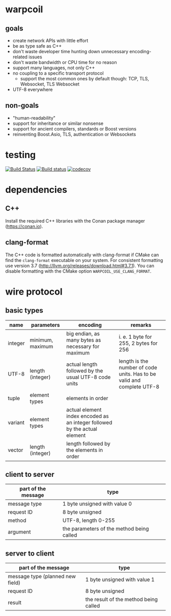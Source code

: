 # warpcoil

## goals
* create network APIs with little effort
* be as type safe as C++
* don't waste developer time hunting down unnecessary encoding-related issues
* don't waste bandwidth or CPU time for no reason
* support many languages, not only C++
* no coupling to a specific transport protocol
  * support the most common ones by default though: TCP, TLS, Websocket, TLS Websocket
* UTF-8 everywhere

## non-goals
* "human-readability"
* support for inheritance or similar nonsense
* support for ancient compilers, standards or Boost versions
* reinventing Boost.Asio, TLS, authentication or Websockets

# testing
[![Build Status](https://travis-ci.org/TyRoXx/warpcoil.svg?branch=master)](https://travis-ci.org/TyRoXx/warpcoil)
[![Build status](https://ci.appveyor.com/api/projects/status/tmygcx40pj2cupkg/branch/master?svg=true)](https://ci.appveyor.com/project/TyRoXx/warpcoil/branch/master)
[![codecov](https://codecov.io/gh/TyRoXx/warpcoil/branch/master/graph/badge.svg)](https://codecov.io/gh/TyRoXx/warpcoil)

# dependencies

## C++
Install the required C++ libraries with the Conan package manager (https://conan.io).

## clang-format
The C++ code is formatted automatically with clang-format if CMake can find the `clang-format` executable on your system.
For consistent formatting use version 3.7 (http://llvm.org/releases/download.html#3.7.1).
You can disable formatting with the CMake option `WARPCOIL_USE_CLANG_FORMAT`.

# wire protocol

## basic types
| name | parameters | encoding | remarks |
| --- | --- | --- | --- |
| integer | minimum, maximum  | big endian, as many bytes as necessary for maximum | i. e. 1 byte for 255, 2 bytes for 256 |
| UTF-8 | length (integer) | actual length followed by the usual UTF-8 code units | length is the number of code units. Has to be valid and complete UTF-8 |
| tuple | element types | elements in order | |
| variant | element types | actual element index encoded as an integer followed by the actual element | |
| vector | length (integer) | length followed by the elements in order | |

## client to server
| part of the message | type |
| --- | --- |
| message type | 1 byte unsigned with value 0 |
| request ID | 8 byte unsigned |
| method | UTF-8, length 0-255 |
| argument |  the parameters of the method being called |

## server to client
| part of the message | type |
| --- | --- |
| message type (planned new field) | 1 byte unsigned with value 1 |
| request ID | 8 byte unsigned |
| result |  the result of the method being called |
